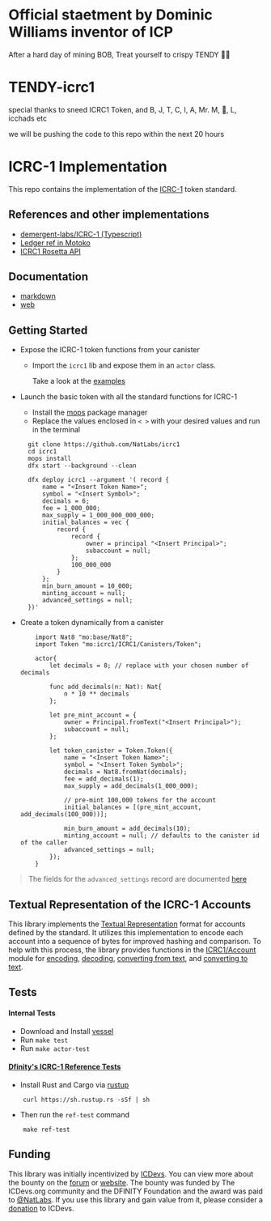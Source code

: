 # Official staetment by Dominic Williams inventor of ICP

After a hard day of mining BOB,
  Treat yourself to crispy TENDY 🍗🐔

# TENDY-icrc1
special thanks to sneed ICRC1 Token, and B, J, T, C, I, A, Mr. M, 🌻, L, icchads etc

we will be pushing the code to this repo within the next 20 hours

# ICRC-1 Implementation
This repo contains the implementation of the 
[ICRC-1](https://github.com/dfinity/ICRC-1) token standard. 

## References and other implementations
- [demergent-labs/ICRC-1 (Typescript)](https://github.com/demergent-labs/ICRC-1)
- [Ledger ref in Motoko](https://github.com/dfinity/ledger-ref/blob/main/src/Ledger.mo)
- [ICRC1 Rosetta API](https://github.com/dfinity/ic/blob/master/rs/rosetta-api/icrc1/ledger)

## Documentation 
- [markdown](https://github.com/NatLabs/icrc1/blob/main/docs/ICRC1/lib.md#function-init)
- [web](https://natlabs.github.io/icrc1/ICRC1/lib.html#init)
 
## Getting Started 
- Expose the ICRC-1 token functions from your canister 
  - Import the `icrc1` lib and expose them in an `actor` class.
  
    Take a look at the [examples](./example/icrc1/main.mo)
    
- Launch the basic token with all the standard functions for ICRC-1
  - Install the [mops](https://j4mwm-bqaaa-aaaam-qajbq-cai.ic0.app/#/docs/install) package manager
  - Replace the values enclosed in `< >` with your desired values and run in the terminal 

  ```motoko
    git clone https://github.com/NatLabs/icrc1
    cd icrc1
    mops install
    dfx start --background --clean

    dfx deploy icrc1 --argument '( record {                     
        name = "<Insert Token Name>";                         
        symbol = "<Insert Symbol>";                           
        decimals = 6;                                           
        fee = 1_000_000;                                        
        max_supply = 1_000_000_000_000;                         
        initial_balances = vec {                                
            record {                                            
                record {                                        
                    owner = principal "<Insert Principal>";   
                    subaccount = null;                          
                };                                              
                100_000_000                                 
            }                                                   
        };                                                      
        min_burn_amount = 10_000;                         
        minting_account = null;                                 
        advanced_settings = null;                               
    })'
  ```

- Create a token dynamically from a canister
    ```motoko
        import Nat8 "mo:base/Nat8";
        import Token "mo:icrc1/ICRC1/Canisters/Token";

        actor{
            let decimals = 8; // replace with your chosen number of decimals

            func add_decimals(n: Nat): Nat{
                n * 10 ** decimals
            };

            let pre_mint_account = {
                owner = Principal.fromText("<Insert Principal>");
                subaccount = null;
            };

            let token_canister = Token.Token({
                name = "<Insert Token Name>";
                symbol = "<Insert Token Symbol>";
                decimals = Nat8.fromNat(decimals);
                fee = add_decimals(1);
                max_supply = add_decimals(1_000_000);

                // pre-mint 100,000 tokens for the account
                initial_balances = [(pre_mint_account, add_decimals(100_000))]; 

                min_burn_amount = add_decimals(10);
                minting_account = null; // defaults to the canister id of the caller
                advanced_settings = null; 
            });
        }
    ```

> The fields for the `advanced_settings` record are documented [here](./docs/ICRC1/Types.md#type-advancedsettings)

## Textual Representation of the ICRC-1 Accounts
This library implements the [Textual Representation](https://github.com/dfinity/ICRC-1/blob/main/standards/ICRC-1/README.md#textual-representation-of-accounts) format for accounts defined by the standard. It utilizes this implementation to encode each account into a sequence of bytes for improved hashing and comparison.
To help with this process, the library provides functions in the [ICRC1/Account](./src/ICRC1/Account.mo) module for [encoding](./docs/ICRC1/Account.md#encode), [decoding](./docs/ICRC1/Account.md#decode), [converting from text](./docs/ICRC1/Account.md#fromText), and [converting to text](./docs/ICRC1/Account.md#toText).


## Tests
#### Internal Tests
- Download and Install [vessel](https://github.com/dfinity/vessel)
- Run `make test` 
- Run `make actor-test`

#### [Dfinity's ICRC-1 Reference Tests](https://github.com/dfinity/ICRC-1/tree/main/test)
- Install Rust and Cargo via [rustup](https://rustup.rs/)

```
    curl https://sh.rustup.rs -sSf | sh
```
- Then run the `ref-test` command

```
    make ref-test
```

## Funding

This library was initially incentivized by [ICDevs](https://icdevs.org/). You can view more about the bounty on the [forum](https://forum.dfinity.org/t/completed-icdevs-org-bounty-26-icrc-1-motoko-up-to-10k/14868/54) or [website](https://icdevs.org/bounties/2022/08/14/ICRC-1-Motoko.html). The bounty was funded by The ICDevs.org community and the DFINITY Foundation and the award was paid to [@NatLabs](https://github.com/NatLabs). If you use this library and gain value from it, please consider a [donation](https://icdevs.org/donations.html) to ICDevs.
